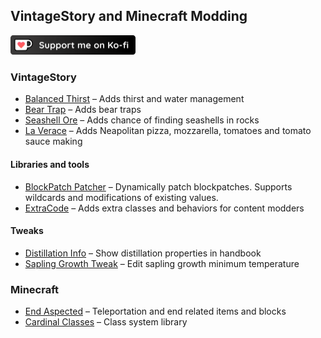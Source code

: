 ## VintageStory and Minecraft Modding
[<img src="kofi.png" width="200" />](https://ko-fi.com/O5O414011W)
### VintageStory
- [Balanced Thirst](https://mods.vintagestory.at/balancedthirst) – Adds thirst and water management
- [Bear Trap](https://mods.vintagestory.at/beartrap) – Adds bear traps
- [Seashell Ore](https://mods.vintagestory.at/seashellore) – Adds chance of finding seashells in rocks
- [La Verace](https://mods.vintagestory.at/show/mod/14493) – Adds Neapolitan pizza, mozzarella, tomatoes and tomato sauce making
#### Libraries and tools
- [BlockPatch Patcher](https://mods.vintagestory.at/show/mod/14682) – Dynamically patch blockpatches. Supports wildcards and modifications of existing values.
- [ExtraCode](https://mods.vintagestory.at/show/mod/14710) – Adds extra classes and behaviors for content modders
#### Tweaks
- [Distillation Info](https://mods.vintagestory.at/distillationinfo) – Show distillation properties in handbook
- [Sapling Growth Tweak](https://mods.vintagestory.at/saplinggrowthtweak) – Edit sapling growth minimum temperature


### Minecraft
- [End Aspected](https://modrinth.com/mod/end-aspected) – Teleportation and end related items and blocks
- [Cardinal Classes](https://modrinth.com/mod/cardinal-classes) – Class system library
